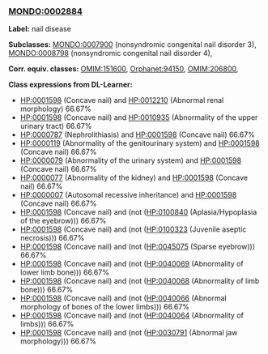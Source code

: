 
### [MONDO:0002884](http://purl.obolibrary.org/obo/MONDO_0002884)
**Label:** nail disease

**Subclasses:** [MONDO:0007900](http://purl.obolibrary.org/obo/MONDO_0007900) (nonsyndromic congenital nail disorder 3), [MONDO:0008798](http://purl.obolibrary.org/obo/MONDO_0008798) (nonsyndromic congenital nail disorder 4), 

**Corr. equiv. classes:** [OMIM:151600](http://purl.obolibrary.org/obo/OMIM_151600), [Orphanet:94150](http://www.orpha.net/ORDO/Orphanet_94150), [OMIM:206800](http://purl.obolibrary.org/obo/OMIM_206800), 

**Class expressions from DL-Learner:**

- [HP:0001598](http://purl.obolibrary.org/obo/HP_0001598) (Concave nail) and [HP:0012210](http://purl.obolibrary.org/obo/HP_0012210) (Abnormal renal morphology) 66.67%
- [HP:0001598](http://purl.obolibrary.org/obo/HP_0001598) (Concave nail) and [HP:0010935](http://purl.obolibrary.org/obo/HP_0010935) (Abnormality of the upper urinary tract) 66.67%
- [HP:0000787](http://purl.obolibrary.org/obo/HP_0000787) (Nephrolithiasis) and [HP:0001598](http://purl.obolibrary.org/obo/HP_0001598) (Concave nail) 66.67%
- [HP:0000119](http://purl.obolibrary.org/obo/HP_0000119) (Abnormality of the genitourinary system) and [HP:0001598](http://purl.obolibrary.org/obo/HP_0001598) (Concave nail) 66.67%
- [HP:0000079](http://purl.obolibrary.org/obo/HP_0000079) (Abnormality of the urinary system) and [HP:0001598](http://purl.obolibrary.org/obo/HP_0001598) (Concave nail) 66.67%
- [HP:0000077](http://purl.obolibrary.org/obo/HP_0000077) (Abnormality of the kidney) and [HP:0001598](http://purl.obolibrary.org/obo/HP_0001598) (Concave nail) 66.67%
- [HP:0000007](http://purl.obolibrary.org/obo/HP_0000007) (Autosomal recessive inheritance) and [HP:0001598](http://purl.obolibrary.org/obo/HP_0001598) (Concave nail) 66.67%
- [HP:0001598](http://purl.obolibrary.org/obo/HP_0001598) (Concave nail) and (not ([HP:0100840](http://purl.obolibrary.org/obo/HP_0100840) (Aplasia/Hypoplasia of the eyebrow))) 66.67%
- [HP:0001598](http://purl.obolibrary.org/obo/HP_0001598) (Concave nail) and (not ([HP:0100323](http://purl.obolibrary.org/obo/HP_0100323) (Juvenile aseptic necrosis))) 66.67%
- [HP:0001598](http://purl.obolibrary.org/obo/HP_0001598) (Concave nail) and (not ([HP:0045075](http://purl.obolibrary.org/obo/HP_0045075) (Sparse eyebrow))) 66.67%
- [HP:0001598](http://purl.obolibrary.org/obo/HP_0001598) (Concave nail) and (not ([HP:0040069](http://purl.obolibrary.org/obo/HP_0040069) (Abnormality of lower limb bone))) 66.67%
- [HP:0001598](http://purl.obolibrary.org/obo/HP_0001598) (Concave nail) and (not ([HP:0040068](http://purl.obolibrary.org/obo/HP_0040068) (Abnormality of limb bone))) 66.67%
- [HP:0001598](http://purl.obolibrary.org/obo/HP_0001598) (Concave nail) and (not ([HP:0040066](http://purl.obolibrary.org/obo/HP_0040066) (Abnormal morphology of bones of the lower limbs))) 66.67%
- [HP:0001598](http://purl.obolibrary.org/obo/HP_0001598) (Concave nail) and (not ([HP:0040064](http://purl.obolibrary.org/obo/HP_0040064) (Abnormality of limbs))) 66.67%
- [HP:0001598](http://purl.obolibrary.org/obo/HP_0001598) (Concave nail) and (not ([HP:0030791](http://purl.obolibrary.org/obo/HP_0030791) (Abnormal jaw morphology))) 66.67%


